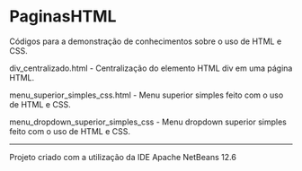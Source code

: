 # PaginasHTML
Códigos para a demonstração de conhecimentos sobre o uso de HTML e CSS. 

div_centralizado.html - Centralização do elemento HTML div em uma página HTML.

menu_superior_simples_css.html - Menu superior simples feito com o uso de HTML e CSS.

menu_dropdown_superior_simples_css - Menu dropdown superior simples feito com o uso de HTML e CSS.


-----------------------------------------------------------
Projeto criado com a utilização da IDE Apache NetBeans 12.6
